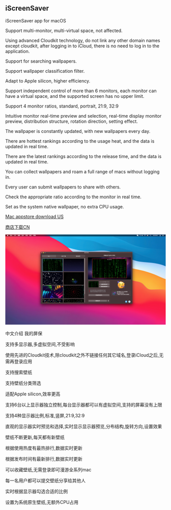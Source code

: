 ## iScreenSaver

iScreenSaver app for macOS

Support multi-monitor, multi-virtual space, not affected.

Using advanced Cloudkit technology, do not link any other domain names except cloudkit, after logging in to iCloud, there is no need to log in to the application.

Support for searching wallpapers.

Support wallpaper classification filter.

Adapt to Apple silicon, higher efficiency.

Support independent control of more than 6 monitors, each monitor can have a virtual space, and the supported screen has no upper limit.

Support 4 monitor ratios, standard, portrait, 21:9, 32:9

Intuitive monitor real-time preview and selection, real-time display monitor preview, distribution structure, rotation direction, setting effect.

The wallpaper is constantly updated, with new wallpapers every day.

There are hottest rankings according to the usage heat, and the data is updated in real time.

There are the latest rankings according to the release time, and the data is updated in real time.

You can collect wallpapers and roam a full range of macs without logging in.

Every user can submit wallpapers to share with others.

Check the appropriate ratio according to the monitor in real time.

Set as the system native wallpaper, no extra CPU usage.


[Mac appstore download US](macappstores://apps.apple.com/us/app/id1619517924?mt=12)

[商店下载CN](macappstores://apps.apple.com/cn/app/id1619517924?mt=12)


![](./1.png)

中文介绍
我的屏保

支持多显示器,多虚拟空间,不受影响

使用先进的Cloudkit技术,除cloudkit之外不链接任何其它域名,登录iCloud之后,无需再登录应用

支持搜索壁纸

支持壁纸分类筛选

适配Apple silicon,效率更高

支持6台以上显示器独立控制,每台显示器都可以有虚拟空间,支持的屏幕没有上限

支持4种显示器比例,标准,竖屏,21:9,32:9

直观的显示器实时预览和选择,实时显示显示器预览,分布结构,旋转方向,设置效果

壁纸不断更新,每天都有新壁纸

根据使用热度有最热排行,数据实时更新

根据发布时间有最新排行,数据实时更新

可以收藏壁纸,无需登录即可漫游全系列mac

每一名用户都可以提交壁纸分享给其他人

实时根据显示器勾选合适的比例

设置为系统原生壁纸,无额外CPU占用





